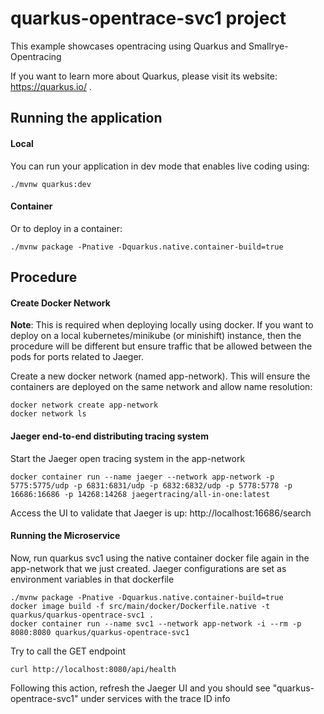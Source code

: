 # quarkus-opentrace-svc1 project

This example showcases opentracing using Quarkus and Smallrye-Opentracing

If you want to learn more about Quarkus, please visit its website: https://quarkus.io/ .

## Running the application

#### Local

You can run your application in dev mode that enables live coding using:
```
./mvnw quarkus:dev
```

#### Container

Or to deploy in a container:
```
./mvnw package -Pnative -Dquarkus.native.container-build=true
```

## Procedure

#### Create Docker Network

**Note**: This is required when deploying locally using docker. If you want to deploy on a local kubernetes/minikube (or minishift) instance, then the procedure will be different but ensure traffic that be allowed between the pods for ports related to Jaeger.

Create a new docker network (named app-network). This will ensure the containers are deployed on the same network and allow name resolution:
```
docker network create app-network
docker network ls
``` 

#### Jaeger end-to-end distributing tracing system

Start the Jaeger open tracing system in the app-network
```
docker container run --name jaeger --network app-network -p 5775:5775/udp -p 6831:6831/udp -p 6832:6832/udp -p 5778:5778 -p 16686:16686 -p 14268:14268 jaegertracing/all-in-one:latest
```

Access the UI to validate that Jaeger is up: http://localhost:16686/search

#### Running the Microservice

Now, run quarkus svc1 using the native container docker file again in the app-network that we just created. Jaeger configurations are set as environment variables in that dockerfile
```
./mvnw package -Pnative -Dquarkus.native.container-build=true
docker image build -f src/main/docker/Dockerfile.native -t quarkus/quarkus-opentrace-svc1 .
docker container run --name svc1 --network app-network -i --rm -p 8080:8080 quarkus/quarkus-opentrace-svc1
``` 

Try to call the GET endpoint
```
curl http://localhost:8080/api/health
```

Following this action, refresh the Jaeger UI and you should see "quarkus-opentrace-svc1" under services with the trace ID info